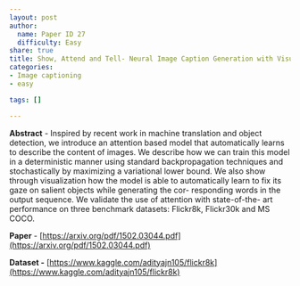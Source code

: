```yaml
---
layout: post
author:
  name: Paper ID 27
  difficulty: Easy
share: true
title: Show, Attend and Tell- Neural Image Caption Generation with Visual Attention
categories:
- Image captioning
- easy

tags: []

---
```

**Abstract** - Inspired by recent work in machine translation
and object detection, we introduce an attention
based model that automatically learns to describe
the content of images. We describe how we
can train this model in a deterministic manner
using standard backpropagation techniques and
stochastically by maximizing a variational lower
bound. We also show through visualization how
the model is able to automatically learn to fix its
gaze on salient objects while generating the cor-
responding words in the output sequence. We
validate the use of attention with state-of-the-
art performance on three benchmark datasets:
Flickr8k, Flickr30k and MS COCO.

**Paper** - [https://arxiv.org/pdf/1502.03044.pdf](https://arxiv.org/pdf/1502.03044.pdf)

**Dataset -** [https://www.kaggle.com/adityajn105/flickr8k](https://www.kaggle.com/adityajn105/flickr8k)
    